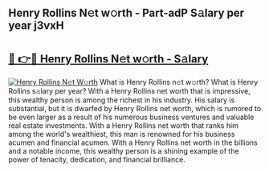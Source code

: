 ## Henry Rollins N𝚎t w𝚘rth - Part-adP S𝚊lary per year j3vxH

# <h2><a href="http://gc1rq2z.nevu.top/?p=Henry+Rollins">🔗 👉🔴 Henry Rollins N𝚎t w𝚘rth - S𝚊lary</a></h2>

[![Henry Rollins N𝚎t W𝚘rth](https://i.imgur.com/Oavwk0R.jpeg)](http://gc1rq2z.nevu.top/?p=Henry+Rollins)
What is Henry Rollins n𝚎t w𝚘rth? What is Henry Rollins s𝚊lary per year?
With a Henry Rollins net worth that is impressive, this wealthy person is among the richest in his industry. His salary is substantial, but it is dwarfed by Henry Rollins net worth, which is rumored to be even larger as a result of his numerous business ventures and valuable real estate investments. With a Henry Rollins net worth that ranks him among the world's wealthiest, this man is renowned for his business acumen and financial acumen. With a Henry Rollins net worth in the billions and a notable income, this wealthy person is a shining example of the power of tenacity, dedication, and financial brilliance.
